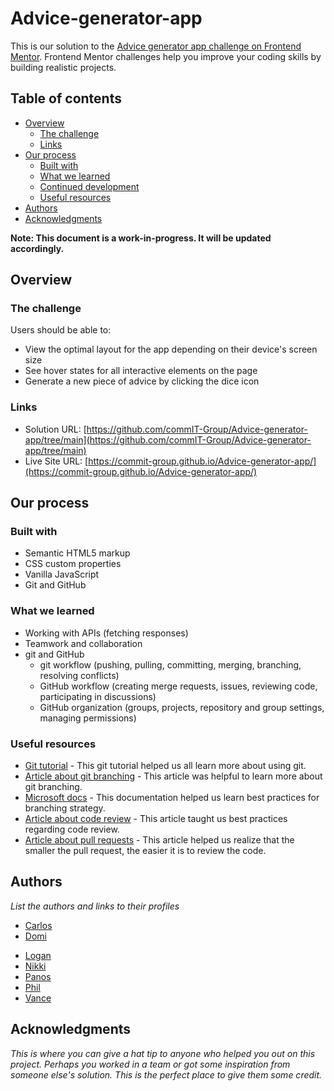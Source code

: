 # Advice-generator-app

This is our solution to the [Advice generator app challenge on Frontend Mentor](https://www.frontendmentor.io/challenges/advice-generator-app-QdUG-13db). Frontend Mentor challenges help you improve your coding skills by building realistic projects.

## Table of contents

- [Overview](#overview)
  - [The challenge](#the-challenge)
  - [Links](#links)
- [Our process](#our-process)
  - [Built with](#built-with)
  - [What we learned](#what-we-learned)
  - [Continued development](#continued-development)
  - [Useful resources](#useful-resources)
- [Authors](#authors)
- [Acknowledgments](#acknowledgments)

**Note: This document is a work-in-progress. It will be updated accordingly.**

## Overview

### The challenge

Users should be able to:

- View the optimal layout for the app depending on their device's screen size
- See hover states for all interactive elements on the page
- Generate a new piece of advice by clicking the dice icon

<!-- ### Visuals
Add screenshots of out final solution and add design files for comparison -->

### Links

- Solution URL: [https://github.com/commIT-Group/Advice-generator-app/tree/main](https://github.com/commIT-Group/Advice-generator-app/tree/main)
- Live Site URL: [https://commit-group.github.io/Advice-generator-app/](https://commit-group.github.io/Advice-generator-app/)

## Our process

### Built with

- Semantic HTML5 markup
- CSS custom properties
- Vanilla JavaScript
- Git and GitHub

### What we learned

- Working with APIs (fetching responses)
- Teamwork and collaboration
- git and GitHub
  - git workflow (pushing, pulling, committing, merging, branching, resolving conflicts)
  - GitHub workflow (creating merge requests, issues, reviewing code, participating in discussions)
  - GitHub organization (groups, projects, repository and group settings, managing permissions)

<!-- ### Continued development

_Use this section to outline areas that you want to continue focusing on in future projects. These could be concepts you're still not completely comfortable with or techniques you found useful that you want to refine and perfect._ -->

### Useful resources

- [Git tutorial](https://www.atlassian.com/git/tutorials) - This git tutorial helped us all learn more about using git.
- [Article about git branching](https://www.freecodecamp.org/news/git-branching-commands-explained/) - This article was helpful to learn more about git branching.
- [Microsoft docs](https://learn.microsoft.com/en-us/azure/devops/repos/git/git-branching-guidance?view=azure-devops) - This documentation helped us learn best practices for branching strategy.
- [Article about code review](https://linearb.io/blog/code-review-on-github/) - This article taught us best practices regarding code review.
- [Article about pull requests](https://linearb.io/blog/pull-request-best-practices-our-tips/) - This article helped us realize that the smaller the pull request, the easier it is to review the code.

## Authors

_List the authors and links to their profiles_

- [Carlos](https://github.com/car2t)
- [Domi](https://github.com/WitchDevelops)
<!-- * [James](https://github.com/RobJackTech) for now I commented out James, as I know he did some things but doesn't show up as contributor to the repo... -->
- [Logan](https://github.com/DevLoggith)
- [Nikki](https://github.com/nikkehtine)
- [Panos](https://github.com/panos0123)
- [Phil](https://github.com/timiphil)
- [Vance](https://github.com/caesiumtea)

## Acknowledgments

_This is where you can give a hat tip to anyone who helped you out on this project. Perhaps you worked in a team or got some inspiration from someone else's solution. This is the perfect place to give them some credit._
